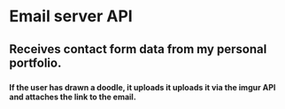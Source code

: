 # Email server API
## Receives contact form data from my personal portfolio.
###
#### If the user has drawn a doodle, it uploads it uploads it via the imgur API and attaches the link to the email.
